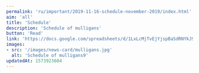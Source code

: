 ```yaml
---
permalink: 'ru/important/2019-11-16-schedule-november-2019/index.html'
aim: 'all'
title: 'Schedule'
description: 'Schedule of mulligans'
button: 'Read'
link: 'https://docs.google.com/spreadsheets/d/1LxLcMjTvEjYjspBaSdRNYkJ9n6gseHNN-WTC9amWSIc'
images:
- src: '/images/news-card/mulligans.jpg'
  alt: 'Schedule of mulligans9'
updatedAt: 1573923604
---
```

